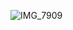 ![IMG_7909](https://github.com/aineethitari/unit4_repo/assets/112055062/43f8c79c-bba8-40d8-b78e-363856ea959a)
